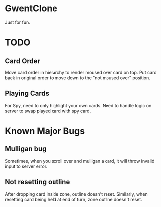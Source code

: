 # GwentClone
Just for fun.

# TODO
## Card Order
Move card order in hierarchy to render moused over card on top. Put card back in original order to move down to the "not moused over" position.
## Playing Cards
For Spy, need to only highlight your own cards. Need to handle logic on server to swap played card with spy card.

# Known Major Bugs
## Mulligan bug
Sometimes, when you scroll over and mulligan a card, it will throw invalid input to server error.
## Not resetting outline
After dropping card inside zone, outline doesn't reset. Similarly, when resetting card being held at end of turn, zone outline doesn't reset.